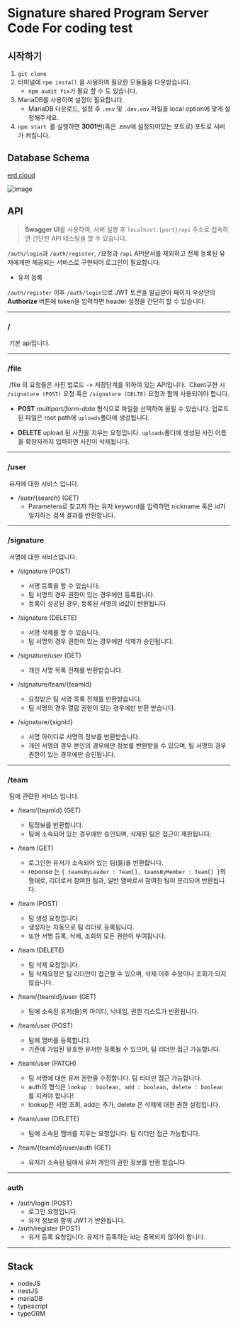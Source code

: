 # Signature shared Program Server Code For coding test



## 시작하기

1. `git clone` 
2. 터미널에 `npm install` 을 사용하여 필요한 모듈들을 다운받습니다.
   * `npm audit fix`가 필요 할 수 도 있습니다.
3. MariaDB를 사용하여 설정이 필요합니다.
    * MariaDB 다운로드, 설정 후 `.env` 및 `.dev.env` 파일을 local option에 맞게 설정해주세요.
4. `npm start `를 실행하면 **3001**번(혹은 .env에 설정되어있는 포트로) 포트로 서버가 켜집니다.





## Database Schema 

[erd cloud](https://www.erdcloud.com/d/TGijkuBc6uEc86SqR)

![image](https://user-images.githubusercontent.com/52588452/78470034-1c62ee00-7761-11ea-823a-019340c1d70d.png)







## API

> **Swagger UI**를 사용하여, 서버 실행 후 `localhost:{port}/api` 주소로 접속하면 간단한 API 테스팅을 할 수 있습니다.

`/auth/login`과 `/auth/register`, `/`요청과  `/api` API문서를 제외하고 전체 등록된 유저에게만 제공되는 서비스로 구현되어 로그인이 필요합니다.

* 유저 등록 

`/auth/register` 이후 `/auth/login`으로 JWT 토큰을 발급받아 페이지 우상단의 **Authorize** 버튼에 token을 입력하면 header 설정을 간단히 할 수 있습니다.

---

### 	/

​	기본 api입니다.

---

### 	/file

​		/file 의 요청들은 사진 업로드 -> 저장단계를 위하여 있는 API입니다.
​		Client구현 시 `/signature (POST)` 요청 혹은 `/signature (DELTE)` 요청과 함께 사용되어야 합니다.

- **POST** 
  *multipart/form-data* 형식으로 파일을 선택하여 올릴 수 있습니다.
  업로드 된 파일은 root path에 `uploads`폴더에 생성됩니다.

- **DELETE**
  upload 된 사진을 지우는 요청입니다. 
  `uploads`폴더에 생성된 사진 이름을 확장자까지 입력하면 사진이 삭제됩니다.

---

### /user

​	유저에 대한 서비스 입니다.

- /suer/{search} (GET)
  - Parameters로 찾고자 하는 유저 keyword를 입력하면 nickname 혹은 id가 일치하는 검색 결과를 반환합니다.

---

### /signature

​	서명에 대한 서비스입니다.

- /signature (POST)
  - 서명 등록을 할 수 있습니다.
  - 팀 서명의 경우 권한이 있는 경우에만 등록됩니다.
  - 등록이 성공된 경우, 등록된 서명의 id값이 반환됩니다.


- /signature (DELETE)
  - 서명 삭제를 할 수 있습니다.
  - 팀 서명의 경우 권한이 있는 경우에만 삭제가 승인됩니다.


- /signature/user (GET)
  - 개인 서명 목록 전체를 반환받습니다.


- /signature/team/{teamId}
  - 요청받은 팀 서명 목록 전체를 반환받습니다.
  - 팀 서명의 경우 열람 권한이 있는 경우에만 반환 받습니다.


- /signature/{signId}
  - 서명 아이디로 서명의 정보를 반환받습니다.
  - 개인 서명의 경우 본인의 경우에만 정보를 반환받을 수 있으며, 팀 서명의 경우 권한이 있는 경우에만 승인됩니다.

---

### /team

​	팀에 관련된 서비스 입니다.

- /team/{teamId} (GET)
  - 팀정보를 반환합니다.
  - 팀에 소속되어 있는 경우에만 승인되며, 삭제된 팀은 접근이 제한됩니다.


- /team (GET)
  - 로그인한 유저가 소속되어 있는 팀(들)을 반환합니다.
  - reponse 는 `{ teamsByLeader : Team[], teamsByMember : Team[] }`의 형태로, 리더로서 참여한 팀과, 일반 맴버로서 참여한 팀이 분리되어 반환됩니다.


- /team (POST)
  - 팀 생성 요청입니다.
  - 생성자는 자동으로 팀 리더로 등록됩니다.
  - 또한 서명 등록, 삭제, 조회의 모든 권한이 부여됩니다.


- /team (DELETE)
  - 팀 삭제 요청입니다.
  - 팀 삭제요청은 팀 리더만이 접근할 수 있으며, 삭제 이후 수정이나 조회가 되지 않습니다.


- /team/{teamId}/user (GET)
  - 팀에 소속된 유저(들)의 아이디, 닉네임, 권한 리스트가 반환됩니다.


- /team/user (POST)
  - 팀에 맴버를 등록합니다.
  - 기존에 가입된 유효한 유저만 등록될 수 있으며, 팀 리더만 접근 가능합니다.


- /team/user (PATCH)
  - 팀 서명에 대한 유저 권한을 수정합니다. 팀 리더만 접근 가능합니다.
  - auth의 형식은 `lookup : boolean, add : boolean, delete : boolean `를 지켜야 합니다!
  - lookup은 서명 조회, add는 추가, delete 은 삭제에 대한 권한 설정입니다.


- /team/user (DELETE)
  - 팀에 소속된 맴버를 지우는 요청입니다. 팀 리더만 접근 가능합니다.


- /team/{teamId}/user/auth (GET)
  - 유저가 소속된 팀에서 유저 개인의 권한 정보를 반환 받습니다.

---
### auth

- /auth/login (POST)
  - 로그인 요청입니다.
  - 유저 정보와 함께 JWT가 반환됩니다.
- /auth/register (POST)
  - 유저 등록 요청입니다. 유저가 등록하는 id는 중복되지 않아야 합니다.


---

## Stack 

- nodeJS
- nestJS
- mariaDB
- typescript
- typeORM

